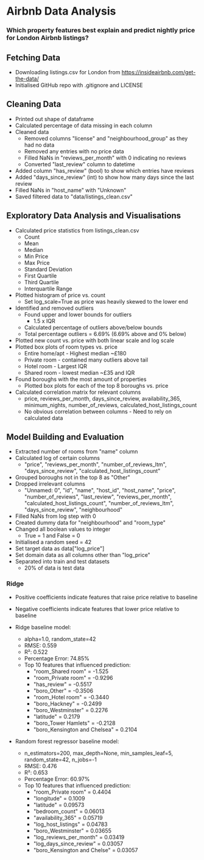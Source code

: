 # Airbnb Data Analysis

### Which property features best explain and predict nightly price for London Airbnb listings?

## Fetching Data

- Downloading listings.csv for London from https://insideairbnb.com/get-the-data/
- Initialised GitHub repo with .gitignore and LICENSE

## Cleaning Data

- Printed out shape of dataframe
- Calculated percentage of data missing in each column
- Cleaned data
  - Removed columns "license" and "neighbourhood_group" as they had no data
  - Removed any entries with no price data
  - Filled NaNs in "reviews_per_month" with 0 indicating no reviews
  - Converted "last_review" column to datetime
- Added column "has_review" (bool) to show which entries have reviews
- Added "days_since_review" (int) to show how many days since the last review
- Filled NaNs in "host_name" with "Unknown"
- Saved filtered data to "data/listings_clean.csv"

## Exploratory Data Analysis and Visualisations

- Calculated price statistics from listings_clean.csv
  - Count
  - Mean
  - Median
  - Min Price
  - Max Price
  - Standard Deviation
  - First Quartile
  - Third Quartile
  - Interquartile Range
- Plotted histogram of price vs. count
  - Set log_scale=True as price was heavily skewed to the lower end
- Identified and removed outliers
  - Found upper and lower bounds for outliers
    - 1.5 x IQR
  - Calculated percentage of outliers above/below bounds
  - Total percentage outliers = 6.69% (6.69% above and 0% below)
- Plotted new count vs. price with both linear scale and log scale
- Plotted box plots of room types vs. price
  - Entire home/apt - Highest median ~£180
  - Private room - contained many outliers above tail
  - Hotel room - Largest IQR
  - Shared room - lowest median ~£35 and IQR
- Found boroughs with the most amount of properties
  - Plotted box plots for each of the top 8 boroughs vs. price
- Calculated correlation matrix for relevant columns
  - price, reviews_per_month, days_since_review, availability_365, minimum_nights, number_of_reviews, calculated_host_listings_count
  - No obvious correlation between columns - Need to rely on calculated data

## Model Building and Evaluation

- Extracted number of rooms from "name" column
- Calculated log of certain columns
  - "price", "reviews_per_month", "number_of_reviews_ltm", "days_since_review", "calculated_host_listings_count"
- Grouped boroughs not in the top 8 as "Other"
- Dropped irrelevant columns
  - "Unnamed: 0", "id", "name", "host_id", "host_name", "price", "number_of_reviews", "last_review", "reviews_per_month", "calculated_host_listings_count", "number_of_reviews_ltm", "days_since_review", "neighbourhood"
- Filled NaNs from log step with 0
- Created dummy data for "neighbourhood" and "room_type"
- Changed all boolean values to integer
  - True = 1 and False = 0
- Initialised a random seed = 42
- Set target data as data["log_price"]
- Set domain data as all columns other than "log_price"
- Separated into train and test datasets
  - 20% of data is test data

### Ridge

- Positive coefficients indicate features that raise price relative to baseline
- Negative coefficients indicate features that lower price relative to baseline

- Ridge baseline model:

  - alpha=1.0, random_state=42
  - RMSE: 0.559
  - R²: 0.522
  - Percentage Error: 74.85%
  - Top 10 features that influenced prediction:
    - "room_Shared room" = -1.525
    - "room_Private room" = -0.9296
    - "has_review" = -0.5517
    - "boro_Other" = -0.3506
    - "room_Hotel room" = -0.3440
    - "boro_Hackney" = -0.2499
    - "boro_Westminster" = 0.2276
    - "latitude" = 0.2179
    - "boro_Tower Hamlets" = -0.2128
    - "boro_Kensington and Chelsea" = 0.2104

- Random forest regressor baseline model:
  - n_estimators=200, max_depth=None, min_samples_leaf=5, random_state=42, n_jobs=-1
  - RMSE: 0.476
  - R²: 0.653
  - Percentage Error: 60.97%
  - Top 10 features that influenced prediction:
    - "room_Private room" = 0.4404
    - "longitude" = 0.1009
    - "latitude" = 0.09573
    - "bedroom_count" = 0.06013
    - "availability_365" = 0.05719
    - "log_host_listings" = 0.04783
    - "boro_Westminster" = 0.03655
    - "log_reviews_per_month" = 0.03419
    - "log_days_since_review" = 0.03057
    - "boro_Kensington and Chelse" = 0.03057
